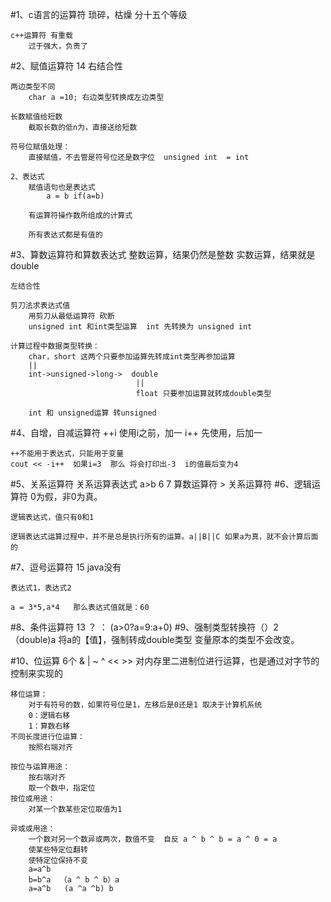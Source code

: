 #1、c语言的运算符
    琐碎，枯燥
    分十五个等级
    
    c++运算符 有重载
        过于强大，负责了

#2、赋值运算符 14
    右结合性

    两边类型不同  
        char a =10; 右边类型转换成左边类型
    
    长数赋值给短数  
        截取长数的低n为，直接送给短数
      
    符号位赋值处理：
        直接赋值，不去管是符号位还是数字位  unsigned int  = int

    2、表达式
        赋值语句也是表达式
            a = b if(a=b)
            
        有运算符操作数所组成的计算式
        
        所有表达式都是有值的


#3、算数运算符和算数表达式
    整数运算，结果仍然是整数
    实数运算，结果就是double
    
    左结合性

    剪刀法求表达式值
        用剪刀从最低运算符 砍断
        unsigned int 和int类型运算  int 先转换为 unsigned int
        
    计算过程中数据类型转换：
        char，short 这两个只要参加运算先转成int类型再参加运算
        ||
        int->unsigned->long->  double  
                                ||
                                float 只要参加运算就转成double类型
                                
        int 和 unsigned运算 转unsigned


#4、自增，自减运算符
    ++i 使用i之前，加一
    i++ 先使用，后加一

    ++不能用于表达式，只能用于变量
    cout << -i++  如果i=3  那么 将会打印出-3  i的值最后变为4

#5、关系运算符
    关系运算表达式 a>b
    6 7
    算数运算符 > 关系运算符
#6、逻辑运算符
    0为假，非0为真。
    
    逻辑表达式，值只有0和1
    
    逻辑表达式运算过程中，并不是总是执行所有的运算。a||B||C 如果a为真，就不会计算后面的

#7、逗号运算符 15
    java没有
    
    表达式1，表达式2

    a = 3*5,a*4   那么表达式值就是：60
#8、条件运算符 13
    ？ ：
    (a>0?a=9:a+0)
#9、强制类型转换符（）2
    （double)a  将a的【值】，强制转成double类型
    变量原本的类型不会改变。

#10、位运算 6个 & | ~ ^ << >>
    对内存里二进制位进行运算，也是通过对字节的控制来实现的

    移位运算：
        对于有符号的数，如果符号位是1，左移后是0还是1 取决于计算机系统
        0：逻辑右移
        1：算数右移
    不同长度进行位运算：
        按照右端对齐

    按位与运算用途：
        按右端对齐
        取一个数中，指定位
    按位或用途：
        对某一个数某些定位取值为1
        
    异或或用途： 
        一个数对另一个数异或两次，数值不变  自反 a ^ b ^ b = a ^ 0 = a
        使某些特定位翻转
        使特定位保持不变
        a=a^b
        b=b^a  （a ^ b ^ b）a
        a=a^b   (a ^a ^b) b
